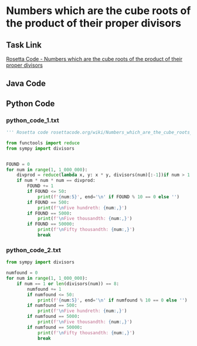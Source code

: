 # Numbers which are the cube roots of the product of their proper divisors

## Task Link
[Rosetta Code - Numbers which are the cube roots of the product of their proper divisors](https://rosettacode.org/wiki/Numbers_which_are_the_cube_roots_of_the_product_of_their_proper_divisors)

## Java Code
## Python Code
### python_code_1.txt
```python
''' Rosetta code rosettacode.org/wiki/Numbers_which_are_the_cube_roots_of_the_product_of_their_proper_divisors '''

from functools import reduce
from sympy import divisors


FOUND = 0
for num in range(1, 1_000_000):
    divprod = reduce(lambda x, y: x * y, divisors(num)[:-1])if num > 1 else 1
    if num * num * num == divprod:
        FOUND += 1
        if FOUND <= 50:
            print(f'{num:5}', end='\n' if FOUND % 10 == 0 else '')
        if FOUND == 500:
            print(f'\nFive hundreth: {num:,}')
        if FOUND == 5000:
            print(f'\nFive thousandth: {num:,}')
        if FOUND == 50000:
            print(f'\nFifty thousandth: {num:,}')
            break

```

### python_code_2.txt
```python
from sympy import divisors

numfound = 0
for num in range(1, 1_000_000):
    if num == 1 or len(divisors(num)) == 8:
        numfound += 1
        if numfound <= 50:
            print(f'{num:5}', end='\n' if numfound % 10 == 0 else '')
        if numfound == 500:
            print(f'\nFive hundreth: {num:,}')
        if numfound == 5000:
            print(f'\nFive thousandth: {num:,}')
        if numfound == 50000:
            print(f'\nFifty thousandth: {num:,}')
            break

```

